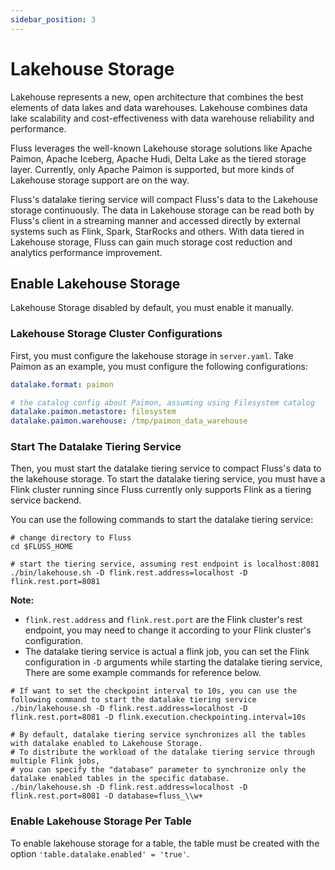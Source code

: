 ```yaml
---
sidebar_position: 3
---
```


# Lakehouse Storage

Lakehouse represents a new, open architecture that combines the best elements of data lakes and data warehouses.
Lakehouse combines data lake scalability and cost-effectiveness with data warehouse reliability and performance.

Fluss leverages the well-known Lakehouse storage solutions like Apache Paimon, Apache Iceberg, Apache Hudi, Delta Lake as
the tiered storage layer. Currently, only Apache Paimon is supported, but more kinds of Lakehouse storage support are on the way.

Fluss's datalake tiering service will compact Fluss's data to the Lakehouse storage continuously. The data in Lakehouse storage can be read both by Fluss's client in a streaming manner and accessed directly
by external systems such as Flink, Spark, StarRocks and others. With data tiered in Lakehouse storage, Fluss
can gain much storage cost reduction and analytics performance improvement.


## Enable Lakehouse Storage

Lakehouse Storage disabled by default, you must enable it manually.

### Lakehouse Storage Cluster Configurations
First, you must configure the lakehouse storage in `server.yaml`. Take Paimon
as an example, you must configure the following configurations:
```yaml
datalake.format: paimon

# the catalog config about Paimon, assuming using Filesystem catalog
datalake.paimon.metastore: filesystem
datalake.paimon.warehouse: /tmp/paimon_data_warehouse
```

### Start The Datalake Tiering Service
Then, you must start the datalake tiering service to compact Fluss's data to the lakehouse storage.
To start the datalake tiering service, you must have a Flink cluster running since Fluss currently only supports Flink as a tiering service backend.

You can use the following commands to start the datalake tiering service:
```shell
# change directory to Fluss 
cd $FLUSS_HOME

# start the tiering service, assuming rest endpoint is localhost:8081
./bin/lakehouse.sh -D flink.rest.address=localhost -D flink.rest.port=8081 
```

**Note:**
- `flink.rest.address` and `flink.rest.port` are the Flink cluster's rest endpoint, you may need to change it according to your Flink cluster's configuration.
- The datalake tiering service is actual a flink job, you can set the Flink configuration in `-D` arguments while starting the datalake tiering service, There are some example commands for reference below.
```shell
# If want to set the checkpoint interval to 10s, you can use the following command to start the datalake tiering service
./bin/lakehouse.sh -D flink.rest.address=localhost -D flink.rest.port=8081 -D flink.execution.checkpointing.interval=10s

# By default, datalake tiering service synchronizes all the tables with datalake enabled to Lakehouse Storage.
# To distribute the workload of the datalake tiering service through multiple Flink jobs, 
# you can specify the "database" parameter to synchronize only the datalake enabled tables in the specific database.
./bin/lakehouse.sh -D flink.rest.address=localhost -D flink.rest.port=8081 -D database=fluss_\\w+
```

### Enable Lakehouse Storage Per Table
To enable lakehouse storage for a table, the table must be created with the option `'table.datalake.enabled' = 'true'`.